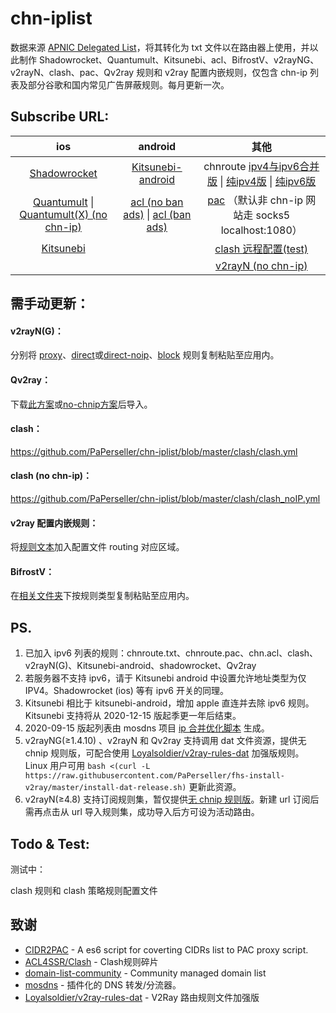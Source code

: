 # chn-iplist

数据来源 [ APNIC Delegated List](http://ftp.apnic.net/apnic/stats/apnic/delegated-apnic-latest)，将其转化为 txt 文件以在路由器上使用，并以此制作 Shadowrocket、Quantumult、Kitsunebi、acl、BifrostV、v2rayNG、v2rayN、clash、pac、Qv2ray 规则和 v2ray 配置内嵌规则，仅包含 chn-ip 列表及部分谷歌和国内常见广告屏蔽规则。每月更新一次。

## Subscribe URL:

|                             ios                              |                           android                            |                             其他                             |
| :----------------------------------------------------------: | :----------------------------------------------------------: | :----------------------------------------------------------: |
| [Shadowrocket](https://raw.githubusercontent.com/PaPerseller/chn-iplist/master/Shadowrocket.conf) | [Kitsunebi-android](https://raw.githubusercontent.com/PaPerseller/chn-iplist/master/Kitsunebi-android.conf) | chnroute [ipv4与ipv6合并版](https://raw.githubusercontent.com/PaPerseller/chn-iplist/master/chnroute.txt) \| [纯ipv4版](https://raw.githubusercontent.com/PaPerseller/chn-iplist/master/chnroute-ipv4.txt) \| [纯ipv6版](https://raw.githubusercontent.com/PaPerseller/chn-iplist/master/chnroute-ipv6.txt) |
| [Quantumult](https://raw.githubusercontent.com/PaPerseller/chn-iplist/master/Quantumult.conf) \| [Quantumult(X) (no chn-ip)](https://raw.githubusercontent.com/PaPerseller/chn-iplist/master/Quantumult(X)_noIP.conf) | [acl (no ban ads)](https://raw.githubusercontent.com/PaPerseller/chn-iplist/master/chn.acl) \| [acl (ban ads)](https://raw.githubusercontent.com/PaPerseller/chn-iplist/master/chn_banad.acl) | [pac](https://raw.githubusercontent.com/PaPerseller/chn-iplist/master/chnroute.pac) （默认非 chn-ip 网站走 socks5 localhost:1080） |
| [Kitsunebi](https://raw.githubusercontent.com/PaPerseller/chn-iplist/master/Kitsunebi.conf) |                                                              | [clash 远程配置(test)](https://raw.githubusercontent.com/PaPerseller/chn-iplist/master/clash/pref.ini) |
|                                                              |                                                              | [v2rayN (no chn-ip)](https://raw.githubusercontent.com/PaPerseller/chn-iplist/master/v2rayN(G)/v2rayN_subrules_whitelist) |



## 需手动更新：

#### v2rayN(G)：

分别将 [proxy](https://raw.githubusercontent.com/PaPerseller/chn-iplist/master/v2rayN(G)/proxy.txt)、[direct](https://raw.githubusercontent.com/PaPerseller/chn-iplist/master/v2rayN(G)/direct.txt)或[direct-noip](https://raw.githubusercontent.com/PaPerseller/chn-iplist/master/v2rayN(G)/direct-noip.txt)、[block](https://raw.githubusercontent.com/PaPerseller/chn-iplist/master/v2rayN(G)/block.txt) 规则复制粘贴至应用内。

#### Qv2ray：

下载[此方案](https://raw.githubusercontent.com/PaPerseller/chn-iplist/master/Qv2ray.json)或[no-chnip方案](https://raw.githubusercontent.com/PaPerseller/chn-iplist/master/Qv2ray-noip.json)后导入。

#### clash：

https://github.com/PaPerseller/chn-iplist/blob/master/clash/clash.yml 

#### clash (no chn-ip)：

https://github.com/PaPerseller/chn-iplist/blob/master/clash/clash_noIP.yml

#### v2ray 配置内嵌规则：

将[规则文本](https://raw.githubusercontent.com/PaPerseller/chn-iplist/master/v2ray-config_rule.json)加入配置文件 routing 对应区域。

#### BifrostV：

在[相关文件夹](https://github.com/PaPerseller/chn-iplist/tree/master/BifrostV)下按规则类型复制粘贴至应用内。


## PS.

1. 已加入 ipv6 列表的规则：chnroute.txt、chnroute.pac、chn.acl、clash、v2rayN(G)、Kitsunebi-android、shadowrocket、Qv2ray
2. 若服务器不支持 ipv6，请于 Kitsunebi android 中设置允许地址类型为仅 IPV4。Shadowrocket (ios) 等有 ipv6 开关的同理。
3. Kitsunebi 相比于 kitsunebi-android，增加 apple 直连并去除 ipv6 规则。Kitsunebi 支持将从 2020-12-15 版起季更一年后结束。
4. 2020-09-15 版起列表由 mosdns 项目 [ip 合并优化脚本](https://github.com/IrineSistiana/mosdns/blob/main/scripts/update_chn_ip_domain.py) 生成。
5. v2rayNG(≥1.4.10) 、v2rayN 和 Qv2ray 支持调用 dat 文件资源，提供无 chnip 规则版，可配合使用 [Loyalsoldier/v2ray-rules-dat](https://github.com/Loyalsoldier/v2ray-rules-dat/releases) 加强版规则。Linux 用户可用 `bash <(curl -L https://raw.githubusercontent.com/PaPerseller/fhs-install-v2ray/master/install-dat-release.sh)` 更新此资源。
6. v2rayN(≥4.8) 支持订阅规则集，暂仅提供[无 chnip 规则版](https://raw.githubusercontent.com/PaPerseller/chn-iplist/master/v2rayN(G)/v2rayN_subrules_whitelist)。新建 url 订阅后需再点击从 url 导入规则集，成功导入后方可设为活动路由。


## Todo & Test:

测试中：  

clash 规则和 clash 策略规则配置文件   


## 致谢

- [CIDR2PAC](https://github.com/wspl/CIDR2PAC) - A es6 script for coverting CIDRs list to PAC proxy script.
- [ACL4SSR/Clash](https://github.com/ACL4SSR/ACL4SSR/tree/master/Clash) - Clash规则碎片
- [domain-list-community](https://github.com/v2fly/domain-list-community) - Community managed domain list
- [mosdns](https://github.com/IrineSistiana/mosdns) - 插件化的 DNS 转发/分流器。
- [Loyalsoldier/v2ray-rules-dat](https://github.com/Loyalsoldier/v2ray-rules-dat) - V2Ray 路由规则文件加强版